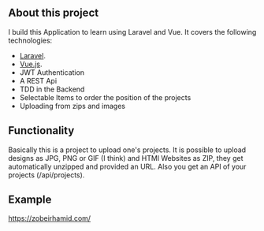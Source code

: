 ## About this project

I build this Application to learn using Laravel and Vue. It covers the following technologies:
- [Laravel](https://laravel.com/).
- [Vue.js](https://vuejs.org/).
- JWT Authentication
- A REST Api
- TDD in the Backend
- Selectable Items to order the position of the projects
- Uploading from zips and images

## Functionality

Basically this is a project to upload one's projects. It is possible to upload designs as JPG, PNG or GIF (I think) and HTMl Websites as ZIP, they get automatically unzipped and provided an URL.
Also you get an API of your projects (/api/projects).

## Example
https://zobeirhamid.com/

